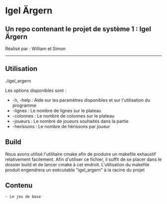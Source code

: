# Igel Ärgern

## Un repo contenant le projet de système 1 : Igel Ärgern

Réalisé par : William et Simon

---

## Utilisation

./igel_argern <options>

Les options disponibles sont :
    
 - -h, -help : Aide sur les paramètres disponibles et sur l'utilisation du programme 
 - -lignes : Le nombre de lignes sur le plateau
 - -colonnes : Le nombre de colonnes sur le plateau
 - -joueurs : Le nombre de joueurs souhaités dans la partie
 - -herissons : Le nombre de hérissons par joueur


## Build

Nous avons utilisé l'utilitaire cmake afin de produire un makefile exhaustif relativement facilement. Afin d'utiliser ce fichier, il suffit de se placer dans le dossier build et de lancer cmake à cet endroit. L'utilisation du makefile produit engendrera un exécutable "igel_argern" à la racine du projet


## Contenu 
    - Le jeu de base